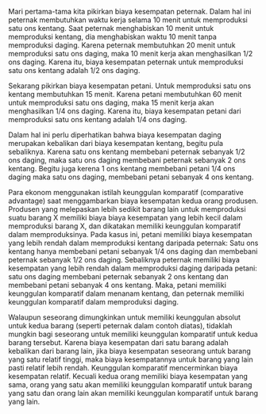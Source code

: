 Mari pertama-tama kita pikirkan biaya kesempatan peternak. Dalam hal ini peternak membutuhkan waktu kerja selama 10 menit untuk memproduksi satu ons kentang. Saat peternak  menghabiskan 10 menit untuk memproduksi kentang, dia menghabiskan waktu 10 menit tanpa memproduksi daging. Karena peternak membutuhkan 20 menit untuk memproduksi satu ons daging, maka 10 menit kerja akan menghasilkan 1/2 ons daging. Karena itu, biaya kesempatan peternak untuk memproduksi satu ons kentang adalah 1/2 ons daging.

Sekarang pikirkan biaya kesempatan petani. Untuk memproduksi satu ons kentang membutuhkan 15 menit. Karena petani membutuhkan 60 menit untuk memproduksi satu ons daging, maka 15 menit kerja akan menghasilkan 1/4 ons daging. Karena itu, biaya kesempatan petani dari memproduksi satu ons kentang adalah 1/4 ons daging.

Dalam hal ini perlu diperhatikan bahwa biaya kesempatan daging merupakan kebalikan dari biaya kesempatan kentang, begitu pula sebaliknya. Karena satu ons kentang membebani peternak sebanyak 1/2 ons daging, maka satu ons daging membebani peternak sebanyak 2 ons kentang. Begitu juga kerena 1 ons kentang membebani petani 1/4 ons daging maka satu ons daging, membebani petani sebanyak 4 ons kentang.

Para ekonom menggunakan istilah keunggulan komparatif (comparative advantage) saat menggambarkan biaya kesempatan kedua orang produsen. Produsen yang melepaskan lebih sedikit barang lain untuk memproduksi suatu barang X memiliki biaya biaya kesempatan yang lebih kecil dalam memproduksi barang X, dan dikatakan memiliki keunggulan komparatif dalam memproduksinya. Pada kasus ini, petani memiliki biaya kesempatan yang lebih rendah dalam memproduksi kentang daripada peternak: Satu ons kentang hanya membebani petani sebanyak 1/4 ons daging  dan membebani peternak sebanyak 1/2 ons daging. Sebaliknya peternak memiliki biaya kesempatan yang lebih rendah dalam memproduksi daging daripada petani: satu ons daging membebani peternak sebanyak 2 ons kentang dan membebani petani sebanyak 4 ons kentang. Maka, petani memiliki keunggulan komparatif dalam menanam kentang, dan peternak memiliki keunggulan komparatif dalam memproduksi daging.

Walaupun seseorang dimungkinkan untuk memiliki keunggulan absolut untuk kedua barang (seperti peternak dalam contoh diatas), tidaklah mungkin bagi seseorang untuk memiliki keunggulan komparatif untuk kedua barang tersebut. Karena biaya kesempatan dari satu barang adalah kebalikan dari barang lain, jika biaya kesempatan seseorang untuk barang yang satu relatif tinggi, maka biaya kesempatannya untuk barang yang lain pasti relatif lebih rendah. Keunggulan komparatif mencerminkan biaya kesempatan relatif. Kecuali kedua orang memiliki biaya kesempatan yang sama, orang yang satu akan memiliki keunggulan komparatif untuk barang yang satu dan orang lain akan memiliki keunggulan komparatif untuk barang yang lain.
